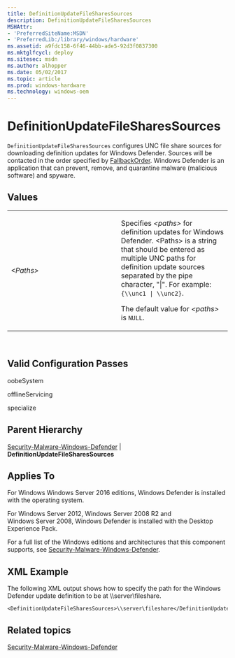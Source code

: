 ```yaml
---
title: DefinitionUpdateFileSharesSources
description: DefinitionUpdateFileSharesSources
MSHAttr:
- 'PreferredSiteName:MSDN'
- 'PreferredLib:/library/windows/hardware'
ms.assetid: a9fdc158-6f46-44bb-ade5-92d3f0837300
ms.mktglfcycl: deploy
ms.sitesec: msdn
ms.author: alhopper
ms.date: 05/02/2017
ms.topic: article
ms.prod: windows-hardware
ms.technology: windows-oem
---
```


# DefinitionUpdateFileSharesSources


`DefinitionUpdateFileSharesSources` configures UNC file share sources for downloading definition updates for Windows Defender. Sources will be contacted in the order specified by [FallbackOrder](security-malware-windows-defender-fallbackorder.md). Windows Defender is an application that can prevent, remove, and quarantine malware (malicious software) and spyware.

## Values


<table>
<colgroup>
<col width="50%" />
<col width="50%" />
</colgroup>
<tbody>
<tr class="odd">
<td><p><em>&lt;Paths&gt;</em></p></td>
<td><p>Specifies <em>&lt;paths&gt;</em> for definition updates for Windows Defender. &lt;Paths&gt; is a string that should be entered as multiple UNC paths for definition update sources separated by the pipe character, &quot;|&quot;. For example: <code>{\\unc1 | \\unc2}</code>.</p>
<p>The default value for <em>&lt;paths&gt;</em> is <code>NULL</code>.</p></td>
</tr>
</tbody>
</table>

 

## Valid Configuration Passes


oobeSystem

offlineServicing

specialize

## Parent Hierarchy


[Security-Malware-Windows-Defender](security-malware-windows-defender.md) | **DefinitionUpdateFileSharesSources**

## Applies To


For Windows Windows Server 2016 editions, Windows Defender is installed with the operating system.

For Windows Server 2012, Windows Server 2008 R2 and Windows Server 2008, Windows Defender is installed with the Desktop Experience Pack.

For a full list of the Windows editions and architectures that this component supports, see [Security-Malware-Windows-Defender](security-malware-windows-defender.md).

## XML Example


The following XML output shows how to specify the path for the Windows Defender update definition to be at \\\\server\\fileshare.

``` syntax
<DefinitionUpdateFileSharesSources>\\server\fileshare</DefinitionUpdateFileSharesSources>
```

## Related topics


[Security-Malware-Windows-Defender](security-malware-windows-defender.md)

 

 







